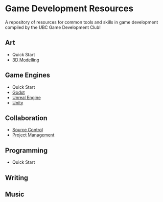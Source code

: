 # Game Development Resources
A repository of resources for common tools and skills in game development compiled by the UBC Game Development Club!

## Art
- Quick Start
- [3D Modelling](3DModelling.md)

## Game Engines
- Quick Start
- [Godot](Godot.md)
- [Unreal Engine](UnrealEngine.md)
- [Unity](Unity.md)

## Collaboration
- [Source Control](SourceControl.md)
- [Project Management](ProjectManagement.md)

## Programming
- Quick Start

## Writing

## Music
